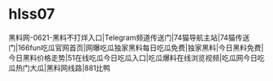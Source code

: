 # hlss07
黑料网-0621-黑料不打烊入口|Telegram频道传送门|74猫导航主站|74猫传送门|166fun吃瓜官网首页|网曝吃瓜独家黑料每日吃瓜免费|独家黑料|今日黑料免费|今日黑料价格走势|51在线吃瓜今日吃瓜入口|吃瓜爆料在线浏览视频|吃瓜网今日吃瓜热门大瓜|黑料网线路|881比鸭
